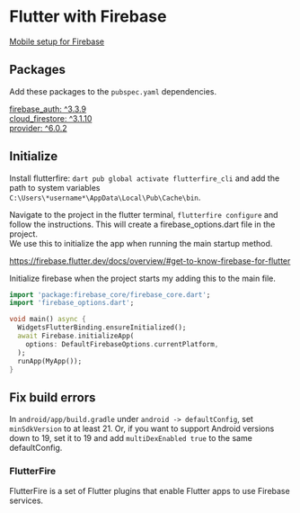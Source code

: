 # Flutter with Firebase

[Mobile setup for Firebase](../../Faggrupper/Firebase/mobileSetup.md)

## Packages
Add these packages to the `pubspec.yaml` dependencies.

[firebase_auth: ^3.3.9](https://pub.dev/packages/firebase_auth/install)\
[cloud_firestore: ^3.1.10](https://pub.dev/packages/cloud_firestore/install)\
[provider: ^6.0.2](https://pub.dev/packages/provider/install)

## Initialize

Install flutterfire: `dart pub global activate flutterfire_cli`
and add the path to system variables `C:\Users\*username*\AppData\Local\Pub\Cache\bin`.

Navigate to the project in the flutter terminal, `flutterfire configure` and follow the instructions. This will create a firebase_options.dart file in the project.\
We use this to initialize the app when running the main startup method.


https://firebase.flutter.dev/docs/overview/#get-to-know-firebase-for-flutter

Initialize firebase when the project starts my adding this to the main file.
```dart
import 'package:firebase_core/firebase_core.dart';
import 'firebase_options.dart';

void main() async {
  WidgetsFlutterBinding.ensureInitialized();
  await Firebase.initializeApp(   
    options: DefaultFirebaseOptions.currentPlatform,
  );
  runApp(MyApp());
}
```

## Fix build errors

In `android/app/build.gradle` under `android -> defaultConfig`, set `minSdkVersion` to at least 21. Or, if you want to support Android versions down to 19, set it to 19 and add `multiDexEnabled true` to the same defaultConfig.

### FlutterFire

 FlutterFire is a set of Flutter plugins that enable Flutter apps to use Firebase services.